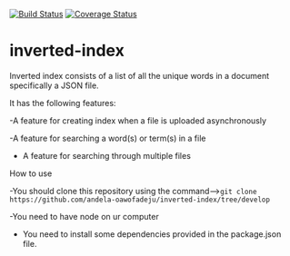 [![Build Status](https://travis-ci.org/andela-oawofadeju/inverted-index.svg?branch=master)](https://travis-ci.org/andela-oawofadeju/inverted-index)
[![Coverage Status](https://coveralls.io/repos/github/andela-oawofadeju/inverted-index/badge.svg?branch=master)](https://coveralls.io/github/andela-oawofadeju/inverted-index?branch=master)

# inverted-index

Inverted index consists of a list of all the unique words in a document specifically a JSON file.


It has the following features:

-A feature for creating index when a file is uploaded asynchronously

-A feature for searching a word(s) or term(s) in a file

- A feature for searching through multiple files


How to use

-You should clone this repository using the command-->```git clone https://github.com/andela-oawofadeju/inverted-index/tree/develop```

-You need to have node on ur computer

- You need to install some dependencies provided in the package.json file.

